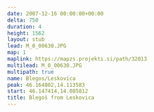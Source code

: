 ```yaml
---
date: 2007-12-16 00:00:00+00:00
delta: 750
duration: 4
height: 1562
layout: stub
lead: M_0_00630.JPG
map: 1
maplink: https://mapzs.projekti.si/path/32013
multilead: M_0_00630.JPG
multipath: true
name: Blegos/Leskovica
peak: 46.164802,14.113583
start: 46.147414,14.085812
title: Blegoš from Leskovica
---
```


